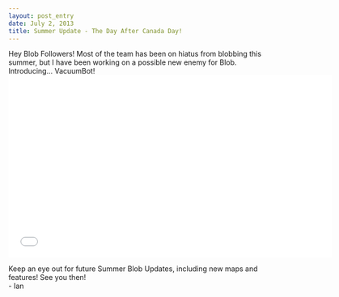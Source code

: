 ```yaml
---
layout: post_entry
date: July 2, 2013
title: Summer Update - The Day After Canada Day!
---
```

Hey Blob Followers! Most of the team has been on hiatus from blobbing this summer, but I have been working on a possible new enemy for Blob. Introducing... VacuumBot!  
    <object width="640" height="360"><param name="movie" value="//www.youtube.com/v/WP_-FEdREHU?hl=en_US&amp;version=3&amp;rel=0"></param><param name="allowFullScreen" value="true"></param><param name="allowscriptaccess" value="always"></param><embed src="//www.youtube.com/v/WP_-FEdREHU?hl=en_US&amp;version=3&amp;rel=0" type="application/x-shockwave-flash" width="640" height="360" allowscriptaccess="always" allowfullscreen="true"></embed></object>  

Keep an eye out for future Summer Blob Updates, including new maps and features! See you then!  
    - Ian